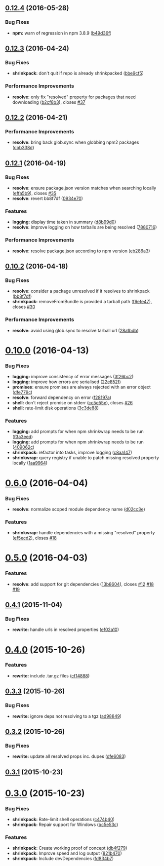<a name="0.12.4"></a>
## [0.12.4](https://github.com/JamieMason/shrinkpack/compare/0.12.3...v0.12.4) (2016-05-28)


### Bug Fixes

* **npm:** warn of regression in npm 3.8.9 ([b49d36f](https://github.com/JamieMason/shrinkpack/commit/b49d36f))



<a name="0.12.3"></a>
## [0.12.3](https://github.com/JamieMason/shrinkpack/compare/0.12.2...0.12.3) (2016-04-24)


### Bug Fixes

* **shrinkpack:** don't quit if repo is already shrinkpacked ([bbe9cf5](https://github.com/JamieMason/shrinkpack/commit/bbe9cf5))


### Performance Improvements

* **resolve:** only fix "resolved" property for packages that need downloading ([b2cf8b3](https://github.com/JamieMason/shrinkpack/commit/b2cf8b3)), closes [#37](https://github.com/JamieMason/shrinkpack/issues/37)



<a name="0.12.2"></a>
## [0.12.2](https://github.com/JamieMason/shrinkpack/compare/0.12.1...0.12.2) (2016-04-21)


### Performance Improvements

* **resolve:** bring back glob.sync when globbing npm2 packages ([cbb338d](https://github.com/JamieMason/shrinkpack/commit/cbb338d))



<a name="0.12.1"></a>
## [0.12.1](https://github.com/JamieMason/shrinkpack/compare/0.10.2...0.12.1) (2016-04-19)


### Bug Fixes

* **resolve:** ensure package.json version matches when searching locally ([effa5b9](https://github.com/JamieMason/shrinkpack/commit/effa5b9)), closes [#35](https://github.com/JamieMason/shrinkpack/issues/35)
* **resolve:** revert bb8f7df ([0934e70](https://github.com/JamieMason/shrinkpack/commit/0934e70))


### Features

* **logging:** display time taken in summary ([d8b99d0](https://github.com/JamieMason/shrinkpack/commit/d8b99d0))
* **resolve:** improve logging on how tarballs are being resolved ([7880716](https://github.com/JamieMason/shrinkpack/commit/7880716))


### Performance Improvements

* **resolve:** resolve package.json according to npm version ([eb286a3](https://github.com/JamieMason/shrinkpack/commit/eb286a3))



<a name="0.10.2"></a>
## [0.10.2](https://github.com/JamieMason/shrinkpack/compare/0.10.0...0.10.2) (2016-04-18)


### Bug Fixes

* **resolve:** consider a package unresolved if it resolves to shrinkpack ([bb8f7df](https://github.com/JamieMason/shrinkpack/commit/bb8f7df))
* **shrinkpack:** removeFromBundle is provided a tarball path ([f6efe47](https://github.com/JamieMason/shrinkpack/commit/f6efe47)), closes [#30](https://github.com/JamieMason/shrinkpack/issues/30)


### Performance Improvements

* **resolve:** avoid using glob.sync to resolve tarball url ([28a1bdb](https://github.com/JamieMason/shrinkpack/commit/28a1bdb))



<a name="0.10.0"></a>
# [0.10.0](https://github.com/JamieMason/shrinkpack/compare/0.6.0...0.10.0) (2016-04-13)


### Bug Fixes

* **logging:** improve consistency of error messages ([3f26bc2](https://github.com/JamieMason/shrinkpack/commit/3f26bc2))
* **logging:** improve how errors are serialised ([22e852f](https://github.com/JamieMason/shrinkpack/commit/22e852f))
* **promises:** ensure promises are always rejected with an error object ([dfe779c](https://github.com/JamieMason/shrinkpack/commit/dfe779c))
* **resolve:** forward dependency on error ([f28197a](https://github.com/JamieMason/shrinkpack/commit/f28197a))
* **shell:** don't reject promise on stderr ([cc5e55e](https://github.com/JamieMason/shrinkpack/commit/cc5e55e)), closes [#26](https://github.com/JamieMason/shrinkpack/issues/26)
* **shell:** rate-limit disk operations ([3c3de88](https://github.com/JamieMason/shrinkpack/commit/3c3de88))


### Features

* **logging:** add prompts for when npm shrinkwrap needs to be run ([f3a3eed](https://github.com/JamieMason/shrinkpack/commit/f3a3eed))
* **logging:** add prompts for when npm shrinkwrap needs to be run ([409062c](https://github.com/JamieMason/shrinkpack/commit/409062c))
* **shrinkpack:** refactor into tasks, improve logging ([c8aa147](https://github.com/JamieMason/shrinkpack/commit/c8aa147))
* **shrinkwrap:** query registry if unable to patch missing resolved property locally ([1aa9964](https://github.com/JamieMason/shrinkpack/commit/1aa9964))



<a name="0.6.0"></a>
# [0.6.0](https://github.com/JamieMason/shrinkpack/compare/0.5.0...0.6.0) (2016-04-04)


### Bug Fixes

* **resolve:** normalize scoped module dependency name ([d02cc3e](https://github.com/JamieMason/shrinkpack/commit/d02cc3e))


### Features

* **shrinkwrap:** handle dependencies with a missing "resolved" property ([ef5ecd2](https://github.com/JamieMason/shrinkpack/commit/ef5ecd2)), closes [#18](https://github.com/JamieMason/shrinkpack/issues/18)



<a name="0.5.0"></a>
# [0.5.0](https://github.com/JamieMason/shrinkpack/compare/0.4.1...0.5.0) (2016-04-03)


### Features

* **resolve:** add support for git dependencies ([13b8604](https://github.com/JamieMason/shrinkpack/commit/13b8604)), closes [#12](https://github.com/JamieMason/shrinkpack/issues/12) [#18](https://github.com/JamieMason/shrinkpack/issues/18) [#19](https://github.com/JamieMason/shrinkpack/issues/19)



<a name="0.4.1"></a>
## [0.4.1](https://github.com/JamieMason/shrinkpack/compare/0.4.0...0.4.1) (2015-11-04)


### Bug Fixes

* **rewrite:** handle urls in resolved properties ([ef02a10](https://github.com/JamieMason/shrinkpack/commit/ef02a10))



<a name="0.4.0"></a>
# [0.4.0](https://github.com/JamieMason/shrinkpack/compare/0.3.3...0.4.0) (2015-10-26)


### Features

* **rewrite:** include .tar.gz files ([cf14888](https://github.com/JamieMason/shrinkpack/commit/cf14888))



<a name="0.3.3"></a>
## [0.3.3](https://github.com/JamieMason/shrinkpack/compare/0.3.2...0.3.3) (2015-10-26)


### Bug Fixes

* **rewrite:** ignore deps not resolving to a tgz ([ad98849](https://github.com/JamieMason/shrinkpack/commit/ad98849))



<a name="0.3.2"></a>
## [0.3.2](https://github.com/JamieMason/shrinkpack/compare/0.3.1...0.3.2) (2015-10-26)


### Bug Fixes

* **rewrite:** update all resolved props inc. dupes ([dfe6083](https://github.com/JamieMason/shrinkpack/commit/dfe6083))



<a name="0.3.1"></a>
## [0.3.1](https://github.com/JamieMason/shrinkpack/compare/0.3.0...0.3.1) (2015-10-23)



<a name="0.3.0"></a>
# [0.3.0](https://github.com/JamieMason/shrinkpack/compare/db4f279...0.3.0) (2015-10-23)


### Bug Fixes

* **shrinkpack:** Rate-limit shell operations ([c474b40](https://github.com/JamieMason/shrinkpack/commit/c474b40))
* **shrinkpack:** Repair support for Windows ([bc5e53c](https://github.com/JamieMason/shrinkpack/commit/bc5e53c))


### Features

* **shrinkpack:** Create working proof of concept ([db4f279](https://github.com/JamieMason/shrinkpack/commit/db4f279))
* **shrinkpack:** Improve speed and log output ([821b470](https://github.com/JamieMason/shrinkpack/commit/821b470))
* **shrinkpack:** Include devDependencies ([fd834b7](https://github.com/JamieMason/shrinkpack/commit/fd834b7))



